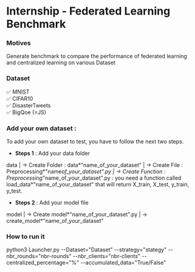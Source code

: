 # Internship - Federated Learning Benchmark

### Motives

Generate benchmark to compare the performance of federated learning and centralized learning on various Dataset

### Dataset

:white_check_mark: MNIST <br/>
:white_check_mark: CIFAR10 <br/>
:white_check_mark: DisasterTweets <br/>
:white_check_mark: BigQoe (=JS) <br/>

### Add your own dataset :

To add your own dataset to test, you have to follow the next two steps.

- **Steps 1** : Add your data folder

data
|
-> Create Folder : data*"name_of_your_dataset"
|
-> Create File : Preprocessing*"name*of_your_dataset".py
|
-> Create Function : Preprocessing*"name_of_your_dataset".py : you need a function called load_data\*"name_of_your_dataset" that will
return X_train, X_test, y_train, y_test.

- **Steps 2** : Add your model file

model
|
-> Create model*"name_of_your_dataset".py
|
-> create_model*"name_of_your_dataset"

### How to run it 

python3 Launcher.py --Dataset="Dataset" --strategy="stategy" --nbr_rounds="nbr-rounds" --nbr_clients="nbr-clients" --centralized_percentage="%" --accumulated_data="True/False"

